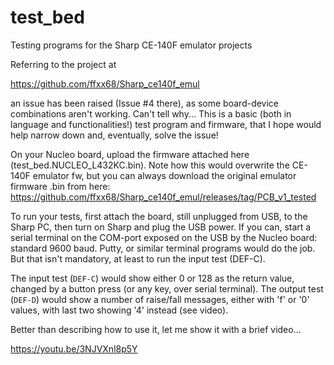 # test_bed
Testing programs for the Sharp CE-140F emulator projects

Referring to the project at

https://github.com/ffxx68/Sharp_ce140f_emul

an issue has been raised (Issue #4 there), as some board-device combinations aren't working. Can't tell why...
This is a basic (both in language and functionalities!) test program and firmware, that I hope would help narrow down and, eventually, solve the issue!

On your Nucleo board, upload the firmware attached here (test_bed.NUCLEO_L432KC.bin).
Note how this would overwrite the CE-140F emulator fw, but you can always download the original emulator firmware .bin from here:
https://github.com/ffxx68/Sharp_ce140f_emul/releases/tag/PCB_v1_tested

To run your tests, first attach the board, still unplugged from USB, to the Sharp PC, then turn on Sharp and plug the USB power.
If you can, start a serial terminal on the COM-port exposed on the USB by the Nucleo board: standard 9600 baud. Putty, or similar terminal programs would do the job. But that isn't mandatory, at least to run the input test (DEF-C).

The input test (`DEF-C`) would show either 0 or 128 as the return value, changed by a button press (or any key, over serial terminal).
The output test (`DEF-D`) would show a number of raise/fall messages, either with 'f' or '0' values, with last two showing '4' instead (see video).

Better than describing how to use it, let me show it with a brief video...

https://youtu.be/3NJVXnl8p5Y

